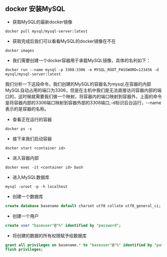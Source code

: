 ## docker 安装MySQL

- 获取MySQL的最新docker镜像

````shell
docker pull mysql/mysql-server:latest
````

- 获取完成后我们可以看看MySQL的docker镜像在不在

````shell
docker images
````

- 我们需要创建一个docker容器用于承载MySQL镜像，具体的名利如下：

````shell
docker run --name mysql -p 3308:3306 -e MYSQL_ROOT_PASSWORD=123456 -d mysql/mysql-server:latest
````

我们分析一下这段命令，我们创建的MySQL的容器名为mysql,在容器的内部MySQL自动占用的端口为3306，但是在主机中我们是无法直接访问容器内部的端口的，这时候就需要我们做一个映射，将容器内的端口映射到容器外，上面的命令是将容器内部的3306端口映射到容器外部的3308端口,-d标识后台运行，--name表示的是容器的名称。

- 查看正在运行的容器

````shell
docker ps -s
````

- 接下来我们启动容器

````shell
docker start <container id>
````

- 进入容器内部

````shell
docker exec -it <container id> bash
````

- 进入MySQL数据库

````shell
mysql -uroot -p -h localhost
````

- 创建一个数据库

````sql
create database basename default charset utf8 collate utf8_general_ci;
````

- 创建一个用户

````sql
create user "baseuser"@"%" identified by "password";
````

- 将创建的数据的所有权限赋予给数据库

````sql
grant all privileges on basename.* to "baseuser"@"%" identified by "password";
flush privileges;
````